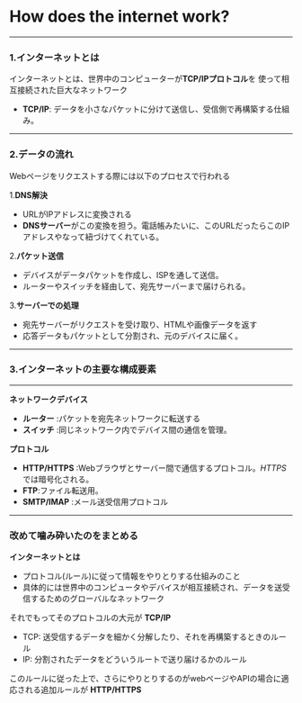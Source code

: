 # How does  the internet work?

---

### 1.インターネットとは

インターネットとは、世界中のコンピューターが**TCP/IPプロトコル**を
使って相互接続された巨大なネットワーク
- **TCP/IP**: データを小さなパケットに分けて送信し、受信側で再構築する仕組み。

---

### 2.データの流れ

Webページをリクエストする際には以下のプロセスで行われる

1.**DNS解決**

- URLがIPアドレスに変換される
- **DNSサーバー**がこの変換を担う。電話帳みたいに、このURLだったらこのIPアドレスやなって紐づけてくれている。

2.**パケット送信**

- デバイスがデータパケットを作成し、ISPを通して送信。
- ルーターやスイッチを経由して、宛先サーバーまで届けられる。

3.**サーバーでの処理**

- 宛先サーバーがリクエストを受け取り、HTMLや画像データを返す
- 応答データもパケットとして分割され、元のデバイスに届く。

---

### 3.インターネットの主要な構成要素

---

**ネットワークデバイス**

- **ルーター** :パケットを宛先ネットワークに転送する
- **スイッチ** :同じネットワーク内でデバイス間の通信を管理。

**プロトコル**

- **HTTP/HTTPS** :Webブラウザとサーバー間で通信するプロトコル。*HTTPS*では暗号化される。
- **FTP**:ファイル転送用。
- **SMTP/IMAP** :メール送受信用プロトコル

---

### 改めて噛み砕いたのをまとめる

**インターネットとは**

- プロトコル(ルール)に従って情報をやりとりする仕組みのこと
- 具体的には世界中のコンピュータやデバイスが相互接続され、データを送受信するためのグローバルなネットワーク

それでもってそのプロトコルの大元が **TCP/IP**

- TCP: 送受信するデータを細かく分解したり、それを再構築するときのルール
- IP: 分割されたデータをどういうルートで送り届けるかのルール

このルールに従った上で、さらにやりとりするのがwebページやAPIの場合に適応される追加ルールが **HTTP/HTTPS**